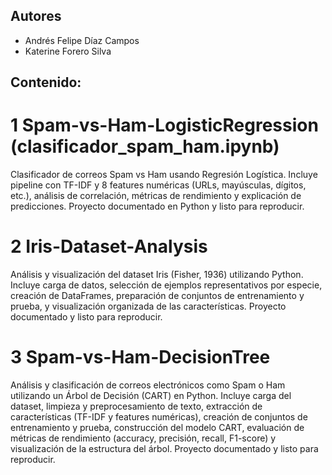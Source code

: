 ## Autores 
- Andrés Felipe Díaz Campos  
- Katerine Forero Silva

## Contenido:
# 1 Spam-vs-Ham-LogisticRegression (clasificador_spam_ham.ipynb)
Clasificador de correos Spam vs Ham usando Regresión Logística. Incluye pipeline con TF-IDF y 8 features numéricas (URLs, mayúsculas, dígitos, etc.), análisis de correlación, métricas de rendimiento y explicación de predicciones. Proyecto documentado en Python y listo para reproducir.
# 2 Iris-Dataset-Analysis
Análisis y visualización del dataset Iris (Fisher, 1936) utilizando Python. Incluye carga de datos, selección de ejemplos representativos por especie, creación de DataFrames, preparación de conjuntos de entrenamiento y prueba, y visualización organizada de las características. Proyecto documentado y listo para reproducir.
# 3 Spam-vs-Ham-DecisionTree
Análisis y clasificación de correos electrónicos como Spam o Ham utilizando un Árbol de Decisión (CART) en Python. Incluye carga del dataset, limpieza y preprocesamiento de texto, extracción de características (TF-IDF y features numéricas), creación de conjuntos de entrenamiento y prueba, construcción del modelo CART, evaluación de métricas de rendimiento (accuracy, precisión, recall, F1-score) y visualización de la estructura del árbol. Proyecto documentado y listo para reproducir.
